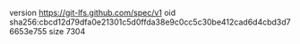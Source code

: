 version https://git-lfs.github.com/spec/v1
oid sha256:cbcd12d79dfa0e21301c5d0ffda38e9c0cc5c30be412cad6d4cbd3d76653e755
size 7304
